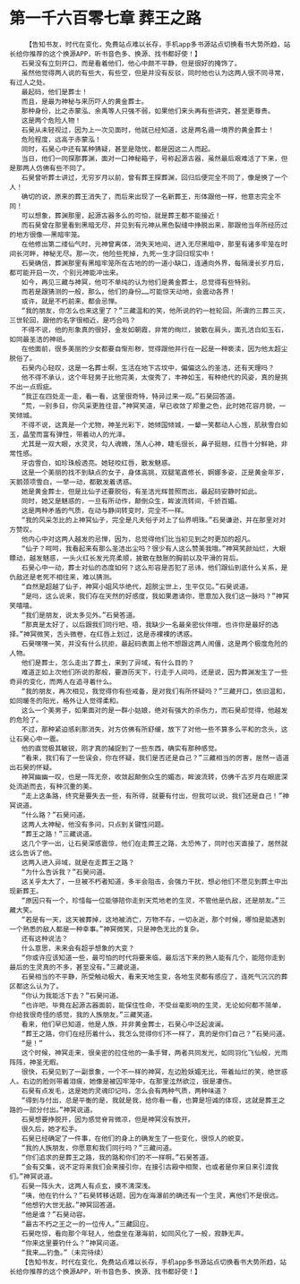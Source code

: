 # 第一千六百零七章 葬王之路
        【告知书友，时代在变化，免费站点难以长存，手机app多书源站点切换看书大势所趋，站长给你推荐的这个换源APP，听书音色多、换源、找书都好使！】
       石昊没有立刻开口，而是看着他们，他心中颇不平静，但是很好的掩饰了。
       虽然他觉得两人说的有些大，有些空，但是并没有反驳，同时他也认为这两人很不同寻常，有过人之处。
       最起码，他们是葬士！
       而且，是最为神秘与来历吓人的黄金葬士。
       那种身份，比之赤蒙泓、余禹等人只强不弱，如果他们来头再有些讲究，甚至更尊贵。
       这是两个危险人物！
       石昊从未轻视过，因为上一次见面时，他就已经知道，这是两名遁一境界的黄金葬士！
       危险程度，远高于赤蒙泓！
       同时，石昊心中还有某种猜疑，甚至是隐忧，都是因这二人而起。
       当日，他们一同探那葬渊，面对一口神秘箱子，号称起源古器，虽然最后艰难活了下来，但是那两人仿佛有些不同了。
       石昊曾听葬士讲过，无穷岁月以前，曾有葬王探葬渊，回归后便完全不同了，像是换了一个人！
       确切的说，原来的葬王消失了，而后来出现了一名新葬王，形体跟他一样，他意志完全不同！
       可以想象，葬渊那里，起源古器多么的可怕，就是葬王都不能接近！
       而石昊曾在那里看到黑暗无尽，并见到有元神从黑色裂缝中挣脱出来，那跟他当年所经历过的地方很像——黑暗牢笼。
       在他修出第二缕仙气时，元神曾离体，消失天地间，进入无尽黑暗中，那里有诸多牢笼在时间长河畔，神秘无尽。那一次，他险些死掉，九死一生才回归现实中！
       石昊确信，葬渊那里有黑暗牢笼所在古地的的一道小缺口，连通向外界，每隔漫长岁月后，都可能开启一次，个别元神能冲出来。
       如今，再见三藏与神冥，他可不单纯的认为他们是黄金葬士，总觉得有些特别。
       而若是跟猜测的一般，那么，他们的身份……可能惊天动地，会震动各界！
       或许，就是不朽前来，都会忌惮。
       “我的朋友，你怎么也来这里了？”三藏温和的笑，他所说的钓一桩轮回，所谓的三葬三灭，三世轮回，跟他的名字很相近，是巧合吗？
       不得不说，他的形象真的很好，金发如朝霞，非常的绚烂，披散在肩头，面孔洁白如玉石，如同最圣洁的神祇。
       在他面前，很多美丽的少女都要自惭形秽，觉得跟他并行在一起是一种亵渎，因为他太超尘脱俗了。
       石昊内心轻叹，这是一名葬士啊，生活在地下古坟中，偏偏这么的圣洁，还有天理吗？
       他不得不承认，这个年轻男子比他完美，太俊秀了，丰神如玉，有种绝代的风姿，真的是挑不出一点瑕疵。
       “我正在四处走一走，看一看，这里很奇特，特异过来一观。”石昊回答道。
       “荒，一别多日，你风采更胜往昔。”神冥笑道，早已收敛了郑重之色，此时她花容月貌，一笑倾城。
       不得不说，这真是一个尤物，神圣光彩下，她倾国倾城，一颦一笑都动人心旌，肌肤雪白如玉，晶莹而富有弹性，带着动人的光泽。
       尤其是一双大眼，水灵灵，勾人魂魄，荡人心神，睫毛很长，鼻子挺翘，红唇十分鲜艳，非常性感。
       牙齿雪白，如珍珠般透亮。她轻咬红唇，散发魅惑。
       这是一个美丽的找不到缺点的女子，身体高挑，双腿笔直修长，婀娜多姿，正是黄金年岁，天鹅颈项雪白，一举一动，都散发着诱惑。
       她是黄金葬士，但是比仙子还要脱俗，有圣洁光辉普照而出，最起码安静时如此。
       同时，她又是魅惑的，一旦有所动作，颠倒众生，眸波流转间，千娇百媚。
       这是两种矛盾的气质，在动与静间转变时，完全不一样。
       “我的风采怎比的上神冥仙子，完全是凡夫俗子对上了仙界明珠。”石昊谦逊，并在那里对对方赞叹。
       他内心中对这两人越发的忌惮，因为，总觉得他们比当初见到之时更加的超凡。
       “仙子？呵呵，我看起来有那么圣洁出尘吗？很少有人这么赞美我哦。”神冥笑颜灿烂，大眼瞟动，越发魅惑，一头火红长发光亮柔顺，披散在鼓胀的胸前以及平滑的背后。
       石昊心中一动，葬士对仙的态度如何？这么形容是否犯了忌讳，他们跟仙到底什么关系，是仇敌还是老死不相往来，难以猜测。
       “自然是超越了仙子，神冥小姐风华绝代，超脱尘世上，生平仅见。”石昊说道。
       “是吗，这么说来，我们存在天然的好感度，我如果邀请你，愿意加入我们这一脉吗？”神冥笑嘻嘻。
       “我们是朋友，说太多见外。”石昊答道。
       “那真是太好了，以后跟我们同行吧，唔，我缺少一名最亲密伙伴哦，也许你是最好的选择。”神冥微笑，舌头微卷，在红唇上划过，这是赤裸裸的诱惑。
       石昊嘿嘿一笑，并没有什么抗拒，最起码表面上他不想跟这两人闹僵，这是两个极度危险的人物。
       他们是葬士，怎么走出了葬土，来到了异域，有什么目的？
       难道正如上次他们所说的那般，要游历天下，行走于人间吗，还是说，因为葬渊发生了一些奇异的变化，而两人在追寻着什么。
       “我的朋友，再次相见，我觉得你有些戒备，是对我们有所怀疑吗？”三藏开口，依旧温和，如同暖冬的阳光，格外让人觉得柔和。
       这么一个美男子，如果面对的是一群小姑娘，绝对有强大的杀伤力，而石昊却觉得，他越发的危险了。
       不过，那种紧迫感刹那消失，对方仿佛有所舒缓，放下了对他一些不算多么平和的念头，这让石昊心中一震。
       他的直觉极其敏锐，刚才真的捕捉到了一些东西，确实有那种感觉。
       “看来，我们有了一些误会，你在怀疑，我们是否还是自己？”三藏相当的厉害，居然一语道出石昊的怀疑。
       神冥幽幽一叹，也是一阵无奈，收敛起颠倒众生的媚态，眸波流转，仿佛千古岁月在眼底深处流逝而去，有种沉重的美。
       “走上这条路，终究是要失去一些，有所得，就要有付出，但我可以说，我们还是自己！”神冥说道。
       “什么路？”石昊问道。
       这两人太神秘，他没有多问，只点到关键性问题。
       “葬王之路！”三藏说道。
       这几个字一出，让石昊深感震惊，他们在走葬王之路，太恐怖了，同时也天直接了，居然就这么告诉了他。
       这两入进入异域，就是在走葬王之路？
       “为什么告诉我？”石昊问道。
       这关乎太大了，一旦被不朽者知道，多半会阻击，会强力干扰，想必他们不愿见到葬土中出现新葬王。
       “原因只有一个，珍惜每一位能够陪你走到天荒地老的生灵，不管他是仇敌，还是朋友。”三藏大笑。
       “若是有一天，这天被葬掉，这地被消亡，万物不存，一切永逝，那个时候，哪怕是能遇到一个熟悉的敌人都是一种幸事。”神冥微笑，只是神色无比的复杂。
       还有这种说法？
       什么意思，未来会有超乎想象的大变？
       “你或许应该知道一些，最可怕的时代将要来临，最后活下来的熟人能有几个，能陪你走到最后的生灵真的不多，甚至没有。”三藏说道。
       石昊相当的不平静，所受触动极大，看来天地生变，各地生灵都有感应了，连死气沉沉的葬区都这么认为了。
       “你认为我能活下去？”石昊问道。
       “也许吧，毕竟在起源古器面前，能保住性命，不受丝毫影响的生灵，无论如何都不简单，你给我很奇怪的感觉，我的人族朋友。”三藏笑道。
       看来，他们早已知道，他是人族，并非黄金葬士，石昊心中泛起波澜。
       “葬王之路，你们在经历着什么，我怎么觉得你们不一样了，真的是你们自己？”石昊问道。
       “是！”
       这个时候，神冥走来，很亲密的拉住他的一条手臂，两者共同发光，如同羽化飞仙般，光雨阵阵，神圣无暇。
       很快，石昊见到了一副景象，一个不一样的神冥，左边脸妖媚无比，带着灿烂的笑，绝世惑人。右边的脸则带着泪痕，她像是被囚牢笼中，在那里泫然欲泣，很是凄伤。
       石昊有点发毛，这是她的灵魂印记吗，怎么会有两种气质，两种味道？
       “得到与付出，总是平衡的是，我就是我，给你看一看，也算是坦诚的体现，这就是葬王之路的一部分付出。”神冥说道。
       石昊想要挣脱开，因为感觉脊背微凉，但是神冥没有放开。
       很久后，她才松手。
       石昊已经确定了一件事，在他们的身上的确发生了一些变化，很惊人的蜕变。
       “我的人族朋友，你愿意和我们同行吗？”三藏问道。
       “你们追求的是葬王之路，我的路和你们的不一样啊。”石昊答道。
       “会有交集，说不定将来我们会来接引你，在接引古殿中相聚，也或者是你来日来引渡我们。”神冥说道。
       石昊一阵头大，这两人有点玄，摸不清深浅。
       “咦，他在钓什么？”石昊转移话题，因为在海瀑前的确还有一个生灵，离他们不是很远。
       “他想钓大世无敌。”神冥回答道。
       “他是谁？”石昊动容。
       “最古不朽之王之一的一位传人。”三藏回应。
       石昊吃惊，看向那个年轻人，他盘坐在瀑海前，如同风化了一般，寂静无声。
       “你来这里要钓什么？”神冥问道。
       “我来……钓鱼。”（未完待续）
       【告知书友，时代在变化，免费站点难以长存，手机app多书源站点切换看书大势所趋，站长给你推荐的这个换源APP，听书音色多、换源、找书都好使！】